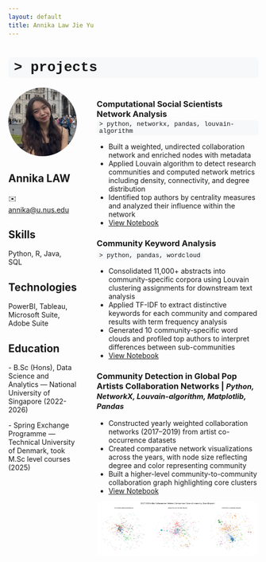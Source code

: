 ```yaml
---
layout: default
title: Annika Law Jie Yu
---
```


<h1 style="font-family: 'Courier New', Courier, monospace; background-color: #f6f8fa; padding: 0.2em 0.4em; border-radius: 6px; text-align: left;">
  &gt; projects
</h1>

<div style="display: flex; gap: 40px; align-items: flex-start;">
  <!-- Left column: photo + contact -->
  <div style="flex: 1; max-width: 200px;">
    <img src="/assets/photo.jpg" alt="Annika" style="width:100%; border-radius:50%; object-fit:cover;">
    <h2>Annika LAW</h2>
    <p>✉️ <a href="mailto:annika@u.nus.edu">annika@u.nus.edu</a></p>
    <h2>Skills</h2>
    <p>Python, R, Java, SQL</p>
    <h2>Technologies</h2>
    <p>PowerBI, Tableau, Microsoft Suite, Adobe Suite</p>
    <h2>Education</h2>
    <p> - B.Sc (Hons), Data Science and Analytics — National University of Singapore (2022-2026)</p>
    <p> - Spring Exchange Programme — Technical University of Denmark, took M.Sc level courses (2025)  </p>
  </div>
  
  
  <!-- Right column: main content -->
  <div style="flex: 3;">
    <h3 style="margin-bottom: 0.2em;">Computational Social Scientists Network Analysis</h3>
      <div style="font-family: 'Courier New', Courier, monospace; 
            background-color: #f6f8fa; 
            padding: 0.1em 0.4em; 
            border-radius: 6px; 
            font-size: 0.9em; 
            display: inline-block; 
            margin-top: 0;">
      > python, networkx, pandas, louvain-algorithm
    </div>

  <ul>
    <li>Built a weighted, undirected collaboration network and enriched nodes with metadata</li>
    <li>Applied Louvain algorithm to detect research communities and computed network metrics including density, connectivity, and degree distribution</li>
    <li>Identified top authors by centrality measures and analyzed their influence within the network</li>
    <li>
      <a href="https://github.com/annikaljy/annikaljy.github.io/blob/main/notebooks/02467_assignment1.md" target="_blank">
        View Notebook
      </a>
    </li>
  </ul>

  <h3 style="margin-bottom: 0.2em;">Community Keyword Analysis</h3>
      <div style="font-family: 'Courier New', Courier, monospace; 
            background-color: #f6f8fa; 
            padding: 0.1em 0.4em; 
            border-radius: 6px; 
            font-size: 0.9em; 
            display: inline-block; 
            margin-top: 0;">
      > python, pandas, wordcloud
    </div>
  <ul>
    <li>Consolidated 11,000+ abstracts into community-specific corpora using Louvain clustering assignments for downstream text analysis</li>
    <li>Applied TF-IDF to extract distinctive keywords for each community and compared results with term frequency analysis</li>
    <li>Generated 10 community-specific word clouds and profiled top authors to interpret differences between sub-communities</li>
    <li>
      <a href="https://github.com/annikaljy/annikaljy.github.io/blob/main/notebooks/02467_assignment2.ipynb" target="_blank">
        View Notebook
      </a>
    </li>

  </ul>

  <h3>
    Community Detection in Global Pop Artists Collaboration Networks |
    <span style="font-size: 0.9em; font-style: italic;"> Python, NetworkX, Louvain-algorithm, Matplotlib, Pandas</span>
  </h3>
  <ul>
    <li>Constructed yearly weighted collaboration networks (2017–2019) from artist co-occurrence datasets</li>
    <li>Created comparative network visualizations across the years, with node size reflecting degree and color representing community</li>
    <li>Built a higher-level community-to-community collaboration graph highlighting core clusters</li>
    <li>
      <a href="https://github.com/annikaljy/annikaljy.github.io/blob/main/notebooks/explainer.ipynb" target="_blank">
        View Notebook
      </a>
    </li>
  </ul>
  <img src="/assets/artist.png" alt="Visualization" style="width:100%; max-width:600px; display:block; margin-top: 10px; border-radius:6px;">


</div>
